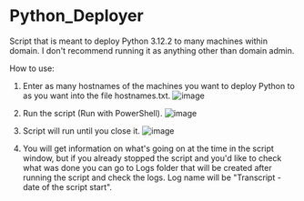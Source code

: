 # Python_Deployer
Script that is meant to deploy Python 3.12.2 to many machines within domain.
I don't recommend running it as anything other than domain admin.

How to use:
1) Enter as many hostnames of the machines you want to deploy Python to as you want into the file hostnames.txt.
![image](https://github.com/dapnii/Python_Deployer/assets/116521500/5d871814-eebf-41be-bdc3-c6c99d591841)

2) Run the script (Run with PowerShell).
![image](https://github.com/dapnii/Python_Deployer/assets/116521500/91864652-ab0a-456e-bb6f-2ea256fc509f)

3) Script will run until you close it.
![image](https://github.com/dapnii/Python_Deployer/assets/116521500/37bdc7f8-9688-4367-8e14-71021d972f43)

4) You will get information on what's going on at the time in the script window, but if you already stopped the script and you'd like to check what was done you can go to Logs folder that will be created after running the script and check the logs. Log name will be "Transcript - date of the script start".
